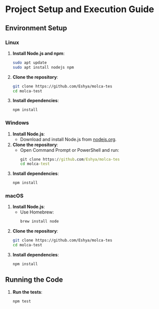 # Project Setup and Execution Guide

## Environment Setup

### Linux
1. **Install Node.js and npm**:
    ```bash
    sudo apt update
    sudo apt install nodejs npm
    ```
2. **Clone the repository**:
    ```bash
    git clone https://github.com/Eshya/molca-tes
    cd molca-test
    ```
3. **Install dependencies**:
    ```bash
    npm install
    ```

### Windows
1. **Install Node.js**:
    - Download and install Node.js from [nodejs.org](https://nodejs.org).
2. **Clone the repository**:
    - Open Command Prompt or PowerShell and run:
      ```cmd
      git clone https://github.com/Eshya/molca-tes
      cd molca-test
      ```
3. **Install dependencies**:
    ```cmd
    npm install
    ```

### macOS
1. **Install Node.js**:
    - Use Homebrew:
      ```bash
      brew install node
      ```
2. **Clone the repository**:
    ```bash
    git clone https://github.com/Eshya/molca-tes
    cd molca-test
    ```
3. **Install dependencies**:
    ```bash
    npm install
    ```

## Running the Code
1. **Run the tests**:
    ```bash
    npm test
    ```
